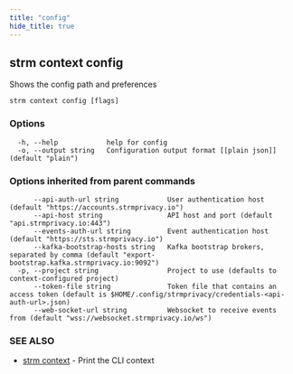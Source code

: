 ```yaml
---
title: "config"
hide_title: true
---
```

## strm context config

Shows the config path and preferences

```
strm context config [flags]
```

### Options

```
  -h, --help            help for config
  -o, --output string   Configuration output format [[plain json]] (default "plain")
```

### Options inherited from parent commands

```
      --api-auth-url string            User authentication host (default "https://accounts.strmprivacy.io")
      --api-host string                API host and port (default "api.strmprivacy.io:443")
      --events-auth-url string         Event authentication host (default "https://sts.strmprivacy.io")
      --kafka-bootstrap-hosts string   Kafka bootstrap brokers, separated by comma (default "export-bootstrap.kafka.strmprivacy.io:9092")
  -p, --project string                 Project to use (defaults to context-configured project)
      --token-file string              Token file that contains an access token (default is $HOME/.config/strmprivacy/credentials-<api-auth-url>.json)
      --web-socket-url string          Websocket to receive events from (default "wss://websocket.strmprivacy.io/ws")
```

### SEE ALSO

* [strm context](docs/04-reference/01-cli-reference/strm/context/index.md)	 - Print the CLI context

